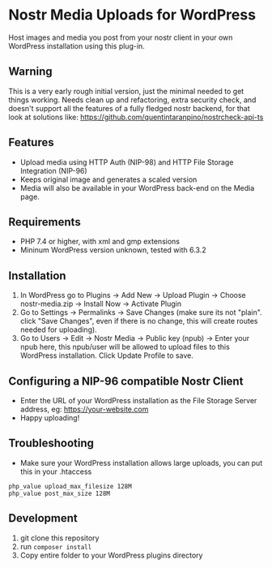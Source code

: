# Nostr Media Uploads for WordPress

Host images and media you post from your nostr client in your own WordPress installation using this plug-in.

## Warning
This is a very early rough initial version, just the minimal needed to get things working. Needs clean up and refactoring, extra security check, and doesn't support all the features of a fully fledged nostr backend, for that look at solutions like: https://github.com/quentintaranpino/nostrcheck-api-ts 

## Features
- Upload media using HTTP Auth (NIP-98) and HTTP File Storage Integration (NIP-96)
- Keeps original image and generates a scaled version
- Media will also be available in your WordPress back-end on the Media page.

## Requirements
- PHP 7.4 or higher, with xml and gmp extensions
- Mininum WordPress version unknown, tested with 6.3.2

## Installation
1) In WordPress go to Plugins -> Add New -> Upload Plugin -> Choose nostr-media.zip -> Install Now -> Activate Plugin
2) Go to Settings -> Permalinks -> Save Changes (make sure its not "plain". click "Save Changes", even if there is no change, this will create routes needed for uploading).
3) Go to Users -> Edit -> Nostr Media -> Public key (npub) -> Enter your npub here, this npub/user will be allowed to upload files to this WordPress installation. Click Update Profile to save.

## Configuring a NIP-96 compatible Nostr Client
- Enter the URL of your WordPress installation as the File Storage Server address, eg: https://your-website.com
- Happy uploading!


## Troubleshooting
- Make sure your WordPress installation allows large uploads, you can put this in your .htaccess
```
php_value upload_max_filesize 128M
php_value post_max_size 128M
```


## Development
1) git clone this repository
2) run ```composer install```
3) Copy entire folder to your WordPress plugins directory